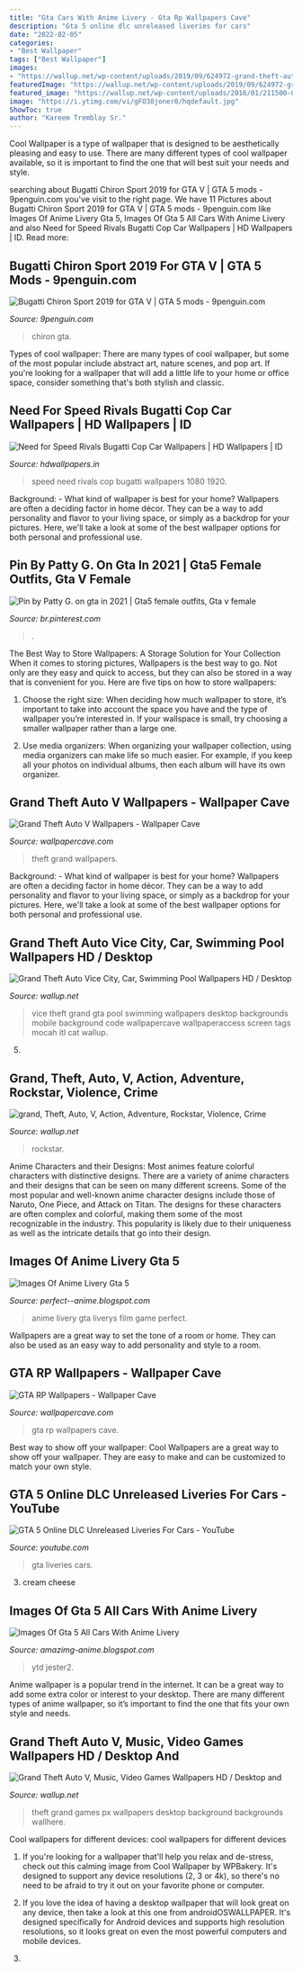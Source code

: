 ```yaml
---
title: "Gta Cars With Anime Livery - Gta Rp Wallpapers Cave"
description: "Gta 5 online dlc unreleased liveries for cars"
date: "2022-02-05"
categories:
- "Best Wallpaper"
tags: ["Best Wallpaper"]
images:
- "https://wallup.net/wp-content/uploads/2019/09/624972-grand-theft-auto-v-action-adventure-rockstar-violence-crime-gta-1gta5-five-fighting.jpg"
featuredImage: "https://wallup.net/wp-content/uploads/2019/09/624972-grand-theft-auto-v-action-adventure-rockstar-violence-crime-gta-1gta5-five-fighting.jpg"
featured_image: "https://wallup.net/wp-content/uploads/2016/01/211500-Grand_Theft_Auto_Vice_City-car-swimming_pool.jpg"
image: "https://i.ytimg.com/vi/gFO38joner0/hqdefault.jpg"
ShowToc: true
author: "Kareem Tremblay Sr."
---
```



Cool Wallpaper is a type of wallpaper that is designed to be aesthetically pleasing and easy to use. There are many different types of cool wallpaper available, so it is important to find the one that will best suit your needs and style.

	

		
searching about Bugatti Chiron Sport 2019 for GTA V | GTA 5 mods - 9penguin.com you've visit to the right page. We have 11 Pictures about Bugatti Chiron Sport 2019 for GTA V | GTA 5 mods - 9penguin.com like Images Of Anime Livery Gta 5, Images Of Gta 5 All Cars With Anime Livery and also Need for Speed Rivals Bugatti Cop Car Wallpapers | HD Wallpapers | ID. Read more:
		
    
## Bugatti Chiron Sport 2019 For GTA V | GTA 5 Mods - 9penguin.com

<img loading=lazy src="https://9penguin.com/wp-content/uploads/2020/11/bugatti-chiron-sport-2.jpg" onerror="this.onerror=null;this.src='https://tse3.mm.bing.net/th?id=OIP.m5-ZrivptunAxZO-STO5uQHaEK&amp;pid=15.1';" alt="Bugatti Chiron Sport 2019 for GTA V | GTA 5 mods - 9penguin.com">

_Source: 9penguin.com_

>chiron gta. 

	

Types of cool wallpaper:
There are many types of cool wallpaper, but some of the most popular include abstract art, nature scenes, and pop art. If you're looking for a wallpaper that will add a little life to your home or office space, consider something that's both stylish and classic.

    
## Need For Speed Rivals Bugatti Cop Car Wallpapers | HD Wallpapers | ID

<img loading=lazy src="http://www.hdwallpapers.in/download/need_for_speed_rivals_bugatti_cop_car-1920x1080.jpg" onerror="this.onerror=null;this.src='https://tse1.mm.bing.net/th?id=OIP.Ofx90j-ayDbW2l4EIMGWIwHaEK&amp;pid=15.1';" alt="Need for Speed Rivals Bugatti Cop Car Wallpapers | HD Wallpapers | ID">

_Source: hdwallpapers.in_

>speed need rivals cop bugatti wallpapers 1080 1920. 

	

Background: - What kind of wallpaper is best for your home?
Wallpapers are often a deciding factor in home décor. They can be a way to add personality and flavor to your living space, or simply as a backdrop for your pictures. Here, we'll take a look at some of the best wallpaper options for both personal and professional use.

    
## Pin By Patty G. On Gta In 2021 | Gta5 Female Outfits, Gta V Female

<img loading=lazy src="https://i.pinimg.com/736x/bf/0c/ca/bf0cca1176a9c7f487eb813e5ead6f51.jpg" onerror="this.onerror=null;this.src='https://tse4.mm.bing.net/th?id=OIP.uMsVkycBK0lBz7jEeTHS8AHaHW&amp;pid=15.1';" alt="Pin by Patty G. on gta in 2021 | Gta5 female outfits, Gta v female">

_Source: br.pinterest.com_

>. 

	

The Best Way to Store Wallpapers: A Storage Solution for Your Collection
When it comes to storing pictures, Wallpapers is the best way to go. Not only are they easy and quick to access, but they can also be stored in a way that is convenient for you. Here are five tips on how to store wallpapers:
1) Choose the right size: When deciding how much wallpaper to store, it’s important to take into account the space you have and the type of wallpaper you’re interested in. If your wallspace is small, try choosing a smaller wallpaper rather than a large one.

2) Use media organizers: When organizing your wallpaper collection, using media organizers can make life so much easier. For example, if you keep all your photos on individual albums, then each album will have its own organizer.

    
## Grand Theft Auto V Wallpapers - Wallpaper Cave

<img loading=lazy src="https://wallpapercave.com/wp/wp1809648.jpg" onerror="this.onerror=null;this.src='https://tse2.mm.bing.net/th?id=OIP.LsoeU8YCpRFvbLkSJifebQHaFH&amp;pid=15.1';" alt="Grand Theft Auto V Wallpapers - Wallpaper Cave">

_Source: wallpapercave.com_

>theft grand wallpapers. 

	

Background: - What kind of wallpaper is best for your home?
Wallpapers are often a deciding factor in home décor. They can be a way to add personality and flavor to your living space, or simply as a backdrop for your pictures. Here, we'll take a look at some of the best wallpaper options for both personal and professional use.

    
## Grand Theft Auto Vice City, Car, Swimming Pool Wallpapers HD / Desktop

<img loading=lazy src="https://wallup.net/wp-content/uploads/2016/01/211500-Grand_Theft_Auto_Vice_City-car-swimming_pool.jpg" onerror="this.onerror=null;this.src='https://tse1.mm.bing.net/th?id=OIP.ldoWhJCiv-EN82pfcm4a1AHaEA&amp;pid=15.1';" alt="Grand Theft Auto Vice City, Car, Swimming Pool Wallpapers HD / Desktop">

_Source: wallup.net_

>vice theft grand gta pool swimming wallpapers desktop backgrounds mobile background code wallpapercave wallpaperaccess screen tags mocah itl cat wallup. 

	

5.

    
## Grand, Theft, Auto, V, Action, Adventure, Rockstar, Violence, Crime

<img loading=lazy src="https://wallup.net/wp-content/uploads/2019/09/624972-grand-theft-auto-v-action-adventure-rockstar-violence-crime-gta-1gta5-five-fighting.jpg" onerror="this.onerror=null;this.src='https://tse3.mm.bing.net/th?id=OIP.sgYLVO_AFs945g77R13jYQHaEK&amp;pid=15.1';" alt="grand, Theft, Auto, V, Action, Adventure, Rockstar, Violence, Crime">

_Source: wallup.net_

>rockstar. 

	

Anime Characters and their Designs: Most animes feature colorful characters with distinctive designs.
There are a variety of anime characters and their designs that can be seen on many different screens. Some of the most popular and well-known anime character designs include those of Naruto, One Piece, and Attack on Titan. The designs for these characters are often complex and colorful, making them some of the most recognizable in the industry. This popularity is likely due to their uniqueness as well as the intricate details that go into their design.

    
## Images Of Anime Livery Gta 5

<img loading=lazy src="https://www.gtplanet.net/forum/proxy.php?image=https:%2F%2Fi.imgur.com%2FP9GFx5s.jpg&amp;hash=23144150390b87d8c5f81e1b1afe0755" onerror="this.onerror=null;this.src='https://tse1.mm.bing.net/th?id=OIP.mtH43nZk7BAV8q8DZeYS9QHaEK&amp;pid=15.1';" alt="Images Of Anime Livery Gta 5">

_Source: perfect--anime.blogspot.com_

>anime livery gta liverys film game perfect. 

	

Wallpapers are a great way to set the tone of a room or home. They can also be used as an easy way to add personality and style to a room.

    
## GTA RP Wallpapers - Wallpaper Cave

<img loading=lazy src="https://wallpapercave.com/wp/wp7283011.png" onerror="this.onerror=null;this.src='https://tse4.mm.bing.net/th?id=OIP.TYxGoDjX0E0shQODK05VTQHaEK&amp;pid=15.1';" alt="GTA RP Wallpapers - Wallpaper Cave">

_Source: wallpapercave.com_

>gta rp wallpapers cave. 

	

Best way to show off your wallpaper:
Cool Wallpapers are a great way to show off your wallpaper. They are easy to make and can be customized to match your own style.

    
## GTA 5 Online DLC Unreleased Liveries For Cars - YouTube

<img loading=lazy src="https://i.ytimg.com/vi/gFO38joner0/hqdefault.jpg" onerror="this.onerror=null;this.src='https://tse4.mm.bing.net/th?id=OIP.XDTUn0pZZexqA3jnyS6M6wHaFj&amp;pid=15.1';" alt="GTA 5 Online DLC Unreleased Liveries For Cars - YouTube">

_Source: youtube.com_

>gta liveries cars. 

	

3. cream cheese 

    
## Images Of Gta 5 All Cars With Anime Livery

<img loading=lazy src="https://libertycity.net/uploads/download/gta5_renault/fulls/rmkfre34bn1dilkq19i00j46i1/14660666168715_a37eed-gta5-12-06-2016-03-46-23-965.jpg" onerror="this.onerror=null;this.src='https://tse4.mm.bing.net/th?id=OIP.mFaqUbVulVKInrEcg340KgHaEK&amp;pid=15.1';" alt="Images Of Gta 5 All Cars With Anime Livery">

_Source: amazimg-anime.blogspot.com_

>ytd jester2. 

	

Anime wallpaper is a popular trend in the internet. It can be a great way to add some extra color or interest to your desktop. There are many different types of anime wallpaper, so it’s important to find the one that fits your own style and needs.

    
## Grand Theft Auto V, Music, Video Games Wallpapers HD / Desktop And

<img loading=lazy src="https://wallup.net/wp-content/uploads/2016/01/154425-Grand_Theft_Auto_V-music-video_games.jpg" onerror="this.onerror=null;this.src='https://tse4.mm.bing.net/th?id=OIP.pWmsVT19rO_4vVu49s9xUQHaEo&amp;pid=15.1';" alt="Grand Theft Auto V, Music, Video Games Wallpapers HD / Desktop and">

_Source: wallup.net_

>theft grand games px wallpapers desktop background backgrounds wallhere. 

	

Cool wallpapers for different devices:
cool wallpapers for different devices 

1. If you're looking for a wallpaper that'll help you relax and de-stress, check out this calming image from Cool Wallpaper by WPBakery. It's designed to support any device resolutions (2, 3 or 4k), so there's no need to be afraid to try it out on your favorite phone or computer.

2. If you love the idea of having a desktop wallpaper that will look great on any device, then take a look at this one from androidOSWALLPAPER. It's designed specifically for Android devices and supports high resolution resolutions, so it looks great on even the most powerful computers and mobile devices.

3.

